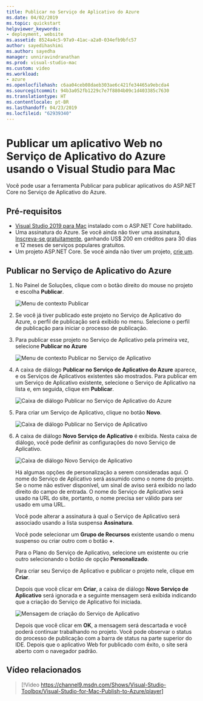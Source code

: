 ```yaml
---
title: Publicar no Serviço de Aplicativo do Azure
ms.date: 04/02/2019
ms.topic: quickstart
helpviewer_keywords:
- deployment, website
ms.assetid: 8524a4c5-97a9-41ac-a2a0-034efb9bfc57
author: sayedihashimi
ms.author: sayedha
manager: unniravindranathan
ms.prod: visual-studio-mac
ms.custom: video
ms.workload:
- azure
ms.openlocfilehash: c6aa04ceb08daeb303ae6c421fe34465a9ebcda4
ms.sourcegitcommit: 94b3a052fb1229c7e7f8804b09c1d403385c7630
ms.translationtype: HT
ms.contentlocale: pt-BR
ms.lasthandoff: 04/23/2019
ms.locfileid: "62939340"
---
```

# <a name="publish-a-web-app-to-azure-app-service-using-visual-studio-for-mac"></a>Publicar um aplicativo Web no Serviço de Aplicativo do Azure usando o Visual Studio para Mac

Você pode usar a ferramenta Publicar para publicar aplicativos do ASP.NET Core no Serviço de Aplicativo do Azure.

## <a name="prerequisites"></a>Pré-requisitos

- [Visual Studio 2019 para Mac](https://visualstudio.microsoft.com/downloads/?utm_medium=microsoft&utm_source=docs.microsoft.com&utm_campaign=inline+link&utm_content=download+vs4mac2019) instalado com o ASP.NET Core habilitado.
- Uma assinatura do Azure. Se você ainda não tiver uma assinatura, [Inscreva-se gratuitamente](https://azure.microsoft.com/free/dotnet/), ganhando US$ 200 em créditos para 30 dias e 12 meses de serviços populares gratuitos.
- Um projeto ASP.NET Core. Se você ainda não tiver um projeto, [crie um](~/create-new-projects.md).

## <a name="publish-to-azure-app-service"></a>Publicar no Serviço de Aplicativo do Azure

 1. No Painel de Soluções, clique com o botão direito do mouse no projeto e escolha **Publicar**.

    ![Menu de contexto Publicar](media/publish-context-menu.png)

 2. Se você já tiver publicado este projeto no Serviço de Aplicativo do Azure, o perfil de publicação será exibido no menu. Selecione o perfil de publicação para iniciar o processo de publicação.

 3. Para publicar esse projeto no Serviço de Aplicativo pela primeira vez, selecione **Publicar no Azure**

    ![Menu de contexto Publicar no Serviço de Aplicativo](media/publish-to-azure-context-menu.png)

 4. A caixa de diálogo **Publicar no Serviço de Aplicativo do Azure** aparece, e os Serviços de Aplicativos existentes são mostrados. Para publicar em um Serviço de Aplicativo existente, selecione o Serviço de Aplicativo na lista e, em seguida, clique em **Publicar**.

    ![Caixa de diálogo Publicar no Serviço de Aplicativo do Azure](media/publish-to-app-service-dialog.png)

 5. Para criar um Serviço de Aplicativo, clique no botão **Novo**.

    ![Caixa de diálogo Publicar no Serviço de Aplicativo](media/publish-to-app-service-dialog-new-selected.png)

 6. A caixa de diálogo **Novo Serviço de Aplicativo** é exibida. Nesta caixa de diálogo, você pode definir as configurações do novo Serviço de Aplicativo.

    ![Caixa de diálogo Novo Serviço de Aplicativo](media/publish-new-app-service.png)

    Há algumas opções de personalização a serem consideradas aqui. O nome do Serviço de Aplicativo será assumido como o nome do projeto. Se o nome não estiver disponível, um sinal de aviso será exibido no lado direito do campo de entrada. O nome do Serviço de Aplicativo será usado na URL do site, portanto, o nome precisa ser válido para ser usado em uma URL.

    Você pode alterar a assinatura à qual o Serviço de Aplicativo será associado usando a lista suspensa **Assinatura**.

    Você pode selecionar um **Grupo de Recursos** existente usando o menu suspenso ou criar outro com o botão **+**.

    Para o Plano do Serviço de Aplicativo, selecione um existente ou crie outro selecionando o botão de opção **Personalizado**.

    Para criar seu Serviço de Aplicativo e publicar o projeto nele, clique em **Criar**.

    Depois que você clicar em **Criar**, a caixa de diálogo **Novo Serviço de Aplicativo** será ignorada e a seguinte mensagem será exibida indicando que a criação do Serviço de Aplicativo foi iniciada.

      ![Mensagem de criação do Serviço de Aplicativo](media/publish-create-app-service-message.png)

    Depois que você clicar em **OK**, a mensagem será descartada e você poderá continuar trabalhando no projeto. Você pode observar o status do processo de publicação com a barra de status na parte superior do IDE. Depois que o aplicativo Web for publicado com êxito, o site será aberto com o navegador padrão.

## <a name="related-video"></a>Vídeo relacionados

> [!Video https://channel9.msdn.com/Shows/Visual-Studio-Toolbox/Visual-Studio-for-Mac-Publish-to-Azure/player]

